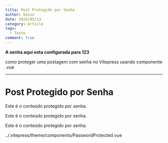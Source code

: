 ```yaml
---
title: Post Protegido por Senha
author: kevin
date: 2024/05/13
category: Article
tags:
  - Teste
comment: true
---
```

<script setup>
import PasswordProtected from '/.vitepress/components/PasswordProtected.vue'
</script>
**A senha aqui esta configurada para 123**
<PasswordProtected>


como proteger uma postagem com senha no Vitepress usando componente .vue 

---

# Post Protegido por Senha



Este é o conteúdo protegido por senha.

Este é o conteúdo protegido por senha.

Este é o conteúdo protegido por senha.

../.vitepress/theme/components/PasswordProtected.vue

</PasswordProtected>

